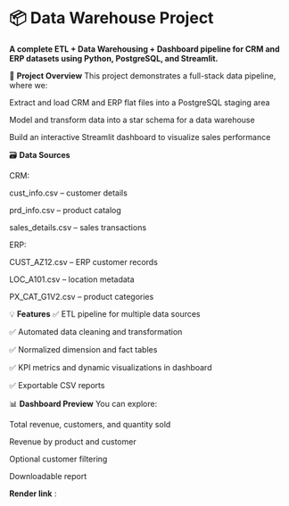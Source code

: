 # 📦 Data Warehouse Project

**A complete ETL + Data Warehousing + Dashboard pipeline for CRM and ERP datasets using Python, PostgreSQL, and Streamlit.**

🚀 **Project Overview**
This project demonstrates a full-stack data pipeline, where we:

Extract and load CRM and ERP flat files into a PostgreSQL staging area

Model and transform data into a star schema for a data warehouse

Build an interactive Streamlit dashboard to visualize sales performance

🗃️ **Data Sources**

CRM:

cust_info.csv – customer details

prd_info.csv – product catalog

sales_details.csv – sales transactions

ERP:

CUST_AZ12.csv – ERP customer records

LOC_A101.csv – location metadata

PX_CAT_G1V2.csv – product categories

💡 **Features**
✅ ETL pipeline for multiple data sources

✅ Automated data cleaning and transformation

✅ Normalized dimension and fact tables

✅ KPI metrics and dynamic visualizations in dashboard

✅ Exportable CSV reports

📊 **Dashboard Preview**
You can explore:

Total revenue, customers, and quantity sold

Revenue by product and customer

Optional customer filtering

Downloadable report

**Render link** : 

